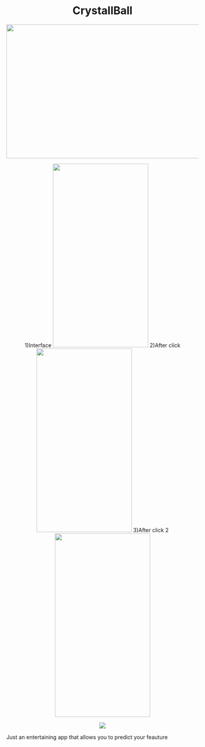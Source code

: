 <h1 align="center">CrystallBall</h1>
<p align="center">
<img src="https://user-images.githubusercontent.com/117910179/201113654-3dfc90b3-3583-4b43-b58b-ed4a1b402bb8.png" width="650" height="350">
  

<div class="box">
  <p align="center">  
    1)Interface
   <img src="https://user-images.githubusercontent.com/117910179/201110324-8f8c012e-b8f4-409e-a30f-3d9ae1047efd.PNG" width="250" height="480">
    2)After click
   <img src="https://user-images.githubusercontent.com/117910179/201116502-ec277605-5ade-4fd3-83a7-0efced43117d.PNG" width="250" height="480">
    3)After click 2
    <img src="https://user-images.githubusercontent.com/117910179/201117755-032144c0-92bd-46e3-baf0-953721402604.PNG" width="250" height="480">
</div>

<div class="box1">
  <p align="center">  
  <img src="https://user-images.githubusercontent.com/117910179/201118016-a8702760-28fc-4720-8267-d9c902f6a30c.PNG">
</div>

Just an entertaining app that allows you to predict your feauture   


